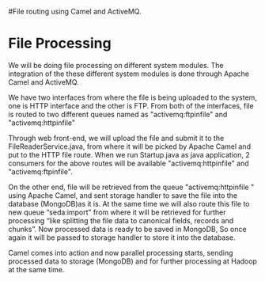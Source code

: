#File routing using Camel and ActiveMQ.

# File Processing #

We will be doing file processing on different system modules. The integration of the these different system modules is done through Apache Camel and ActiveMQ.

We have two interfaces from where the file is being uploaded to the system, one is HTTP interface and the other is FTP. From both of the interfaces, file is routed to two different queues named as "activemq:ftpinfile" and "activemq:httpinfile"

Through web front-end, we will upload the file and submit it to the FileReaderService.java, from where it will be picked by Apache Camel and put to the HTTP file route.
When we run Startup.java as java application, 2 consumers for the above routes will be available "activemq:httpinfile" and "activemq:ftpinfile".

On the other end, file will be retrieved from the queue "activemq:httpinfile " using Apache Camel, and sent storage handler to save the file into the database (MongoDB)as it is. At the same time we will also route this file to new queue “seda:import” from where it will be retrieved for further processing “like splitting the file data to canonical fields, records and chunks”. Now processed data is ready to be saved in MongoDB, So once again it will be passed to storage handler to store it into the database.

Camel comes into action and now parallel processing starts, sending processed data to storage (MongoDB) and for further processing at Hadoop at the same time.